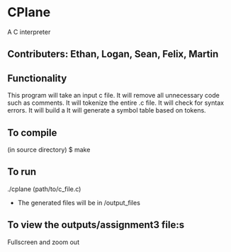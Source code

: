 # CPlane
A C interpreter

<h2>Contributers: Ethan, Logan, Sean, Felix, Martin</h2>

<h2>Functionality</h2>
This program will take an input c file.
It will remove all unnecessary code such as comments.
It will tokenize the entire .c file.
It will check for syntax errors.
It will build a 
It will generate a symbol table based on tokens.



<h2>To compile</h2>
(in source directory) $ make
<h2>To run</h2>
./cplane (path/to/c_file.c)
<ul>
 <li>The generated files will be in /output_files</li>
</ul>
 
<h2>To view the outputs/assignment3 file:s</h2>
Fullscreen and zoom out
